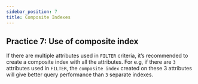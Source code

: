 ```yaml
---
sidebar_position: 7
title: Composite Indexes
---
```

## **Practice 7: Use of composite index**

If there are multiple attributes used in `FILTER` criteria, it’s recommended to create a composite index with all the attributes. For e.g, if there are `3` attributes used in `FILTER`, the `composite index` created on these 3 attributes will give better query performance than `3` separate indexes.
